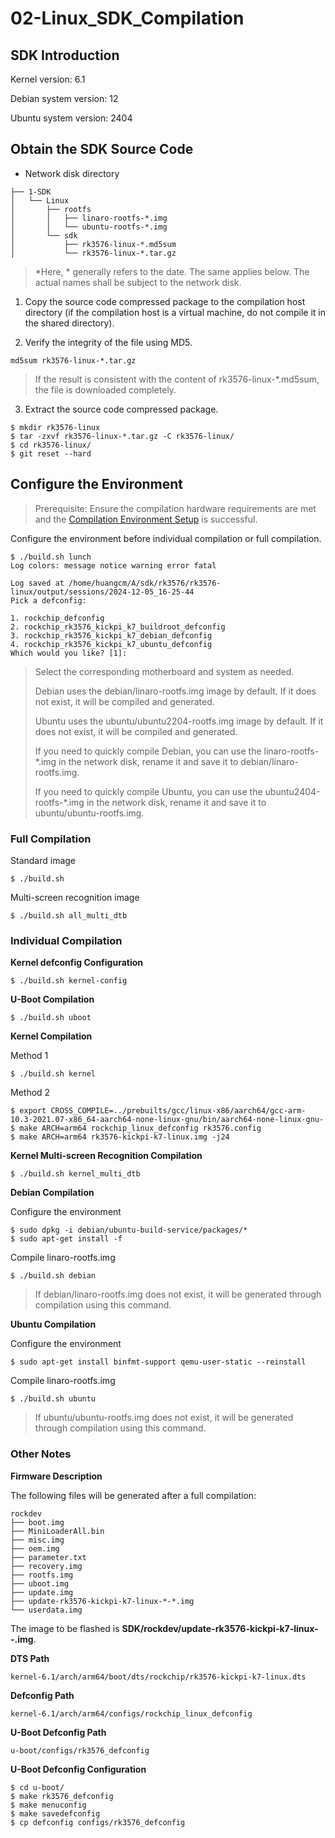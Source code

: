# 02-Linux_SDK_Compilation

## SDK Introduction

Kernel version: 6.1

Debian system version: 12

Ubuntu system version: 2404

## Obtain the SDK Source Code

* Network disk directory

```
├── 1-SDK
│   └── Linux
│       ├── rootfs
│       │   ├── linaro-rootfs-*.img
│       │   └── ubuntu-rootfs-*.img
│       └── sdk
│           ├── rk3576-linux-*.md5sum
│           └── rk3576-linux-*.tar.gz
```

> *Here, * generally refers to the date. The same applies below. The actual names shall be subject to the network disk.

1. Copy the source code compressed package to the compilation host directory (if the compilation host is a virtual machine, do not compile it in the shared directory).

2. Verify the integrity of the file using MD5.

```
md5sum rk3576-linux-*.tar.gz
```

> If the result is consistent with the content of rk3576-linux-*.md5sum, the file is downloaded completely.

3. Extract the source code compressed package.

```
$ mkdir rk3576-linux
$ tar -zxvf rk3576-linux-*.tar.gz -C rk3576-linux/
$ cd rk3576-linux/
$ git reset --hard
```

## Configure the Environment

> Prerequisite: Ensure the compilation hardware requirements are met and the [Compilation Environment Setup](01-Compilation_Environment_Setup.md) is successful.

Configure the environment before individual compilation or full compilation.

```
$ ./build.sh lunch
Log colors: message notice warning error fatal

Log saved at /home/huangcm/A/sdk/rk3576/rk3576-linux/output/sessions/2024-12-05_16-25-44
Pick a defconfig:

1. rockchip_defconfig
2. rockchip_rk3576_kickpi_k7_buildroot_defconfig
3. rockchip_rk3576_kickpi_k7_debian_defconfig
4. rockchip_rk3576_kickpi_k7_ubuntu_defconfig
Which would you like? [1]:
```

> Select the corresponding motherboard and system as needed.
>
> Debian uses the debian/linaro-rootfs.img image by default. If it does not exist, it will be compiled and generated.
>
> Ubuntu uses the ubuntu/ubuntu2204-rootfs.img image by default. If it does not exist, it will be compiled and generated.
>
> If you need to quickly compile Debian, you can use the linaro-rootfs-*.img in the network disk, rename it and save it to debian/linaro-rootfs.img.
>
> If you need to quickly compile Ubuntu, you can use the ubuntu2404-rootfs-*.img in the network disk, rename it and save it to ubuntu/ubuntu-rootfs.img.

### Full Compilation

Standard image

```
$ ./build.sh 
```

Multi-screen recognition image

```
$ ./build.sh all_multi_dtb
```

### Individual Compilation

**Kernel defconfig Configuration**

```
$ ./build.sh kernel-config
```

**U-Boot Compilation**

```
$ ./build.sh uboot
```

**Kernel Compilation**

Method 1

```
$ ./build.sh kernel
```

Method 2

```
$ export CROSS_COMPILE=../prebuilts/gcc/linux-x86/aarch64/gcc-arm-10.3-2021.07-x86_64-aarch64-none-linux-gnu/bin/aarch64-none-linux-gnu-
$ make ARCH=arm64 rockchip_linux_defconfig rk3576.config
$ make ARCH=arm64 rk3576-kickpi-k7-linux.img -j24
```

**Kernel Multi-screen Recognition Compilation**

```
$ ./build.sh kernel_multi_dtb
```

**Debian Compilation**

Configure the environment

```
$ sudo dpkg -i debian/ubuntu-build-service/packages/*
$ sudo apt-get install -f
```

Compile linaro-rootfs.img

```
$ ./build.sh debian
```

> If debian/linaro-rootfs.img does not exist, it will be generated through compilation using this command.

**Ubuntu Compilation**

Configure the environment

```
$ sudo apt-get install binfmt-support qemu-user-static --reinstall
```

Compile linaro-rootfs.img

```
$ ./build.sh ubuntu
```

> If ubuntu/ubuntu-rootfs.img does not exist, it will be generated through compilation using this command.

### Other Notes

**Firmware Description**

The following files will be generated after a full compilation:

```
rockdev
├── boot.img
├── MiniLoaderAll.bin
├── misc.img
├── oem.img 
├── parameter.txt 
├── recovery.img 
├── rootfs.img 
├── uboot.img 
├── update.img 
├── update-rk3576-kickpi-k7-linux-*-*.img 
└── userdata.img 
```

The image to be flashed is **SDK/rockdev/update-rk3576-kickpi-k7-linux-*-*.img**.

**DTS Path**

```
kernel-6.1/arch/arm64/boot/dts/rockchip/rk3576-kickpi-k7-linux.dts
```

**Defconfig Path**

```
kernel-6.1/arch/arm64/configs/rockchip_linux_defconfig
```

**U-Boot Defconfig Path**

```
u-boot/configs/rk3576_defconfig
```

**U-Boot Defconfig Configuration**

```
$ cd u-boot/
$ make rk3576_defconfig 
$ make menuconfig
$ make savedefconfig
$ cp defconfig configs/rk3576_defconfig
```